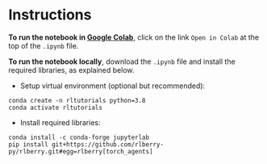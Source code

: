 # Instructions

**To run the notebook in [Google Colab](https://colab.research.google.com/)**, click on the link
`Open in Colab` at the top of the `.ipynb` file.


**To run the notebook locally**, download the `.ipynb` file and install the required libraries,
as explained below.

* Setup virtual environment (optional but recommended):

```
conda create -n rltutorials python=3.8
conda activate rltutorials
```

* Install required libraries:

```
conda install -c conda-forge jupyterlab
pip install git+https://github.com/rlberry-py/rlberry.git#egg=rlberry[torch_agents]
```
